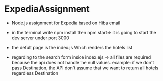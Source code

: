 # ExpediaAssignment
- Node.js assignment for Expedia based on Hiba email

- in the terminal write npm install then  npm start=> it is going to start the dev server under port 3000

- the defult  page is the index.js Which renders the hotels list 

- regarding to the search form inside index.ejs =>
 all files are required because the api does not handle the null values.
 example: if we don't pass Destination, the API don't assume that we want to return all hotels regardless Destination 
